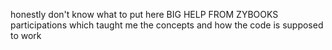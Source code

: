 honestly don't know what to put here 
BIG HELP FROM ZYBOOKS participations which taught me the concepts and how the code is supposed to work 
